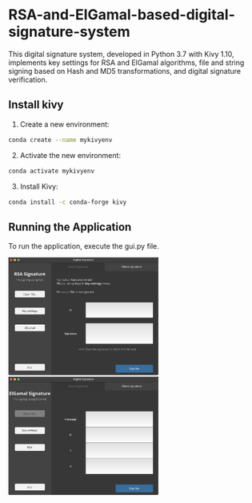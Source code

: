 # RSA-and-ElGamal-based-digital-signature-system

This digital signature system, developed in Python 3.7 with Kivy 1.10, implements key settings for RSA and ElGamal algorithms, file and string signing based on Hash and MD5 transformations, and digital signature verification.

## Install kivy 

1. Create a new environment:
```bash
conda create --name mykivyenv
```

2. Activate the new environment:
```bash
conda activate mykivyenv
```
3. Install Kivy:
```bash
conda install -c conda-forge kivy
```

## Running the Application
To run the application, execute the gui.py file.

<img src="https://github.com/YutongGGG/RSA-and-ElGamal-based-digital-signature-system/blob/main/picture.jpg" alt="Digital Signature System" width="300"/>

<img src="https://github.com/YutongGGG/RSA-and-ElGamal-based-digital-signature-system/blob/main/picture2.jpg" alt="Digital Signature System" width="300"/>

